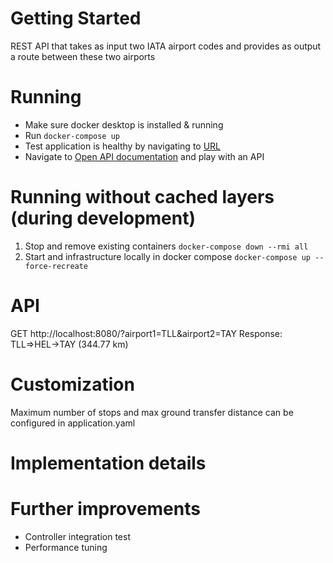 # Getting Started

REST API that takes as input two IATA airport codes and provides as output a route between these two airports

# Running
- Make sure docker desktop is installed & running
- Run `docker-compose up`
- Test application is healthy by navigating to [URL]( http://localhost:8080/?airport1=TLL&airport2=TAY)
- Navigate to [Open API documentation](http://localhost:8080/swagger-ui/#/) and play with an API


# Running without cached layers (during development)
1. Stop and remove existing containers `docker-compose down --rmi all`
2. Start and infrastructure locally in docker compose `docker-compose up --force-recreate`

# API
GET http://localhost:8080/?airport1=TLL&airport2=TAY
Response: TLL=>HEL->TAY (344.77 km)

# Customization
Maximum number of stops and max ground transfer distance can be configured in application.yaml 
# Implementation details

# Further improvements
- Controller integration test
- Performance tuning